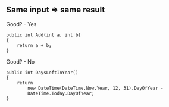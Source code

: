 ## Same input => same result

Good? - Yes

    public int Add(int a, int b)
    {
        return a + b;
    }

Good? - No

    public int DaysLeftInYear()
    {
        return 
            new DateTime(DateTime.Now.Year, 12, 31).DayOfYear - 
            DateTime.Today.DayOfYear;
    }
